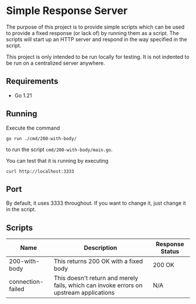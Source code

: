 # Simple Response Server
The purpose of this project is to provide simple scripts which can be used to provide a fixed response (or lack of) by running them as a script.
The scripts will start up an HTTP server and respond in the way specified in the script.

This project is only intended to be run locally for testing.
It is not indented to be run on a centralized server anywhere.

## Requirements
- Go 1.21

## Running

Execute the command 
```
go run ./cmd/200-with-body/
```
to run the script `cmd/200-with-body/main.go`.

You can test that it is running by executing
```
curl http://localhost:3333
```

## Port
By default, it uses 3333 throughout. If you want to change it, just change it in the script.

## Scripts

| Name              | Description                                                                            | Response Status |
| ----------------- | -------------------------------------------------------------------------------------- | --------------- |
| 200-with-body     | This returns 200 OK with a fixed body                                                  | 200 OK          |
| connection-failed | This doesn't return and merely fails, which can invoke errors on upstream applications | N/A             | 